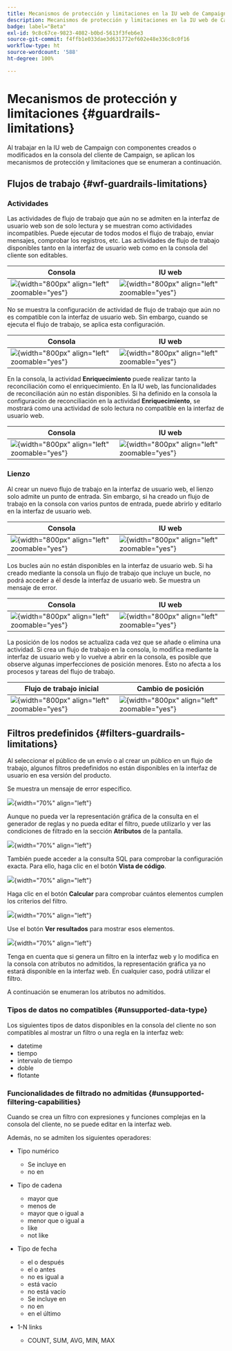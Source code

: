 ```yaml
---
title: Mecanismos de protección y limitaciones en la IU web de Campaign
description: Mecanismos de protección y limitaciones en la IU web de Campaign
badge: label="Beta"
exl-id: 9c8c67ce-9823-4082-b0bd-5613f3feb6e3
source-git-commit: f4ffb1e033dae3d631772ef602e48e336c8c0f16
workflow-type: ht
source-wordcount: '588'
ht-degree: 100%

---
```


# Mecanismos de protección y limitaciones {#guardrails-limitations}

Al trabajar en la IU web de Campaign con componentes creados o modificados en la consola del cliente de Campaign, se aplican los mecanismos de protección y limitaciones que se enumeran a continuación.

## Flujos de trabajo {#wf-guardrails-limitations}

### Actividades

Las actividades de flujo de trabajo que aún no se admiten en la interfaz de usuario web son de solo lectura y se muestran como actividades incompatibles. Puede ejecutar de todos modos el flujo de trabajo, enviar mensajes, comprobar los registros, etc. Las actividades de flujo de trabajo disponibles tanto en la interfaz de usuario web como en la consola del cliente son editables.

| Consola | IU web |
| --- | --- |
| ![](assets/limitations-activities-console.png){width="800px" align="left" zoomable="yes"} | ![](assets/limitations-activities-web.png){width="800px" align="left" zoomable="yes"} |

No se muestra la configuración de actividad de flujo de trabajo que aún no es compatible con la interfaz de usuario web. Sin embargo, cuando se ejecuta el flujo de trabajo, se aplica esta configuración.

| Consola | IU web |
| --- | --- |
| ![](assets/limitations-options-console.png){width="800px" align="left" zoomable="yes"} | ![](assets/limitations-options-web.png){width="800px" align="left" zoomable="yes"} |

En la consola, la actividad **Enriquecimiento** puede realizar tanto la reconciliación como el enriquecimiento. En la IU web, las funcionalidades de reconciliación aún no están disponibles. Si ha definido en la consola la configuración de reconciliación en la actividad **Enriquecimiento**, se mostrará como una actividad de solo lectura no compatible en la interfaz de usuario web.

| Consola | IU web |
| --- | --- |
| ![](assets/limitations-options-console.png){width="800px" align="left" zoomable="yes"} | ![](assets/limitations-options-web.png){width="800px" align="left" zoomable="yes"} |

### Lienzo

Al crear un nuevo flujo de trabajo en la interfaz de usuario web, el lienzo solo admite un punto de entrada. Sin embargo, si ha creado un flujo de trabajo en la consola con varios puntos de entrada, puede abrirlo y editarlo en la interfaz de usuario web.

| Consola | IU web |
| --- | --- |
| ![](assets/limitations-multiple-console.png){width="800px" align="left" zoomable="yes"} | ![](assets/limitations-multiple-web.png){width="800px" align="left" zoomable="yes"} |

Los bucles aún no están disponibles en la interfaz de usuario web. Si ha creado mediante la consola un flujo de trabajo que incluye un bucle, no podrá acceder a él desde la interfaz de usuario web. Se muestra un mensaje de error.

| Consola | IU web |
| --- | --- |
| ![](assets/limitations-loops-console.png){width="800px" align="left" zoomable="yes"} | ![](assets/limitations-loops-web.png){width="800px" align="left" zoomable="yes"} |

La posición de los nodos se actualiza cada vez que se añade o elimina una actividad. Si crea un flujo de trabajo en la consola, lo modifica mediante la interfaz de usuario web y lo vuelve a abrir en la consola, es posible que observe algunas imperfecciones de posición menores. Esto no afecta a los procesos y tareas del flujo de trabajo.

| Flujo de trabajo inicial | Cambio de posición |
| --- | --- |
| ![](assets/limitations-positioning1.png){width="800px" align="left" zoomable="yes"} | ![](assets/limitations-positioning2.png){width="800px" align="left" zoomable="yes"} |

## Filtros predefinidos {#filters-guardrails-limitations}

Al seleccionar el público de un envío o al crear un público en un flujo de trabajo, algunos filtros predefinidos no están disponibles en la interfaz de usuario en esa versión del producto.

Se muestra un mensaje de error específico.

![](assets/filter-unavailable.png){width="70%" align="left"}

Aunque no pueda ver la representación gráfica de la consulta en el generador de reglas y no pueda editar el filtro, puede utilizarlo y ver las condiciones de filtrado en la sección **Atributos** de la pantalla.

![](assets/rule-edit.png){width="70%" align="left"}

También puede acceder a la consulta SQL para comprobar la configuración exacta. Para ello, haga clic en el botón **Vista de código**.

![](assets/rule-code-view.png){width="70%" align="left"}

Haga clic en el botón **Calcular** para comprobar cuántos elementos cumplen los criterios del filtro.

![](assets/rule-calculate.png){width="70%" align="left"}

Use el botón **Ver resultados** para mostrar esos elementos.

![](assets/rule-view-results.png){width="70%" align="left"}

Tenga en cuenta que si genera un filtro en la interfaz web y lo modifica en la consola con atributos no admitidos, la representación gráfica ya no estará disponible en la interfaz web. En cualquier caso, podrá utilizar el filtro.

A continuación se enumeran los atributos no admitidos.

### Tipos de datos no compatibles {#unsupported-data-type}

Los siguientes tipos de datos disponibles en la consola del cliente no son compatibles al mostrar un filtro o una regla en la interfaz web:

* datetime
* tiempo
* intervalo de tiempo
* doble
* flotante

### Funcionalidades de filtrado no admitidas {#unsupported-filtering-capabilities}

Cuando se crea un filtro con expresiones y funciones complejas en la consola del cliente, no se puede editar en la interfaz web.

Además, no se admiten los siguientes operadores:

* Tipo numérico
   * Se incluye en
   * no en

* Tipo de cadena
   * mayor que
   * menos de
   * mayor que o igual a
   * menor que o igual a
   * like
   * not like

* Tipo de fecha
   * el o después
   * el o antes
   * no es igual a
   * está vacío
   * no está vacío
   * Se incluye en
   * no en
   * en el último

* 1-N links
   * COUNT, SUM, AVG, MIN, MAX
